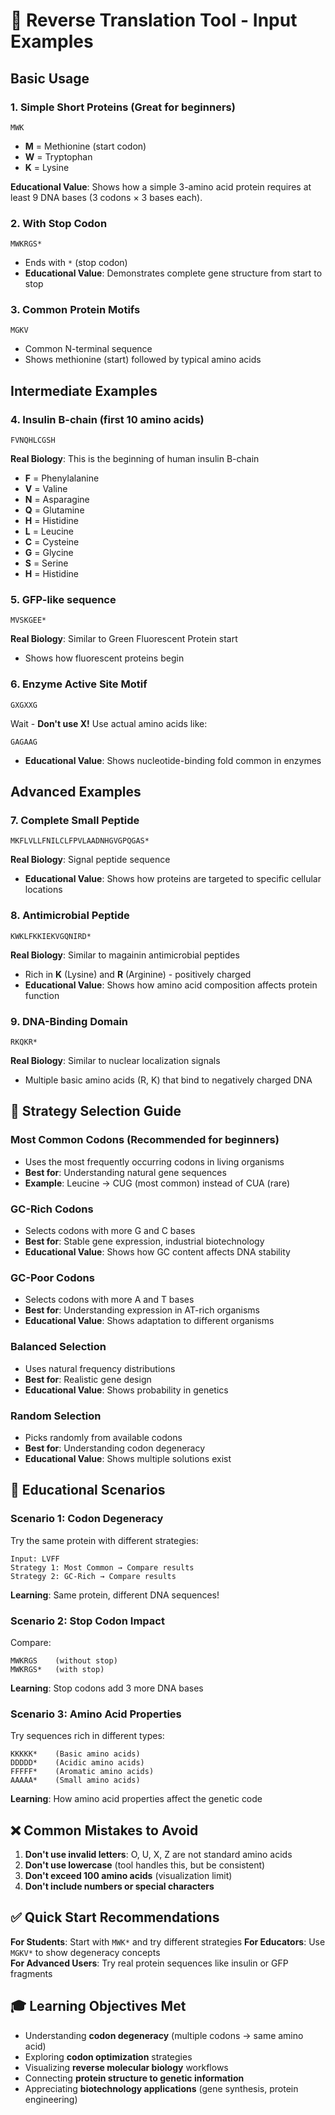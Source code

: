 # 🔄 Reverse Translation Tool - Input Examples

## Basic Usage

### 1. **Simple Short Proteins** (Great for beginners)
```
MWK
```
- **M** = Methionine (start codon)
- **W** = Tryptophan 
- **K** = Lysine

**Educational Value**: Shows how a simple 3-amino acid protein requires at least 9 DNA bases (3 codons × 3 bases each).

### 2. **With Stop Codon**
```
MWKRGS*
```
- Ends with `*` (stop codon)
- **Educational Value**: Demonstrates complete gene structure from start to stop

### 3. **Common Protein Motifs**
```
MGKV
```
- Common N-terminal sequence
- Shows methionine (start) followed by typical amino acids

## Intermediate Examples

### 4. **Insulin B-chain (first 10 amino acids)**
```
FVNQHLCGSH
```
**Real Biology**: This is the beginning of human insulin B-chain
- **F** = Phenylalanine
- **V** = Valine  
- **N** = Asparagine
- **Q** = Glutamine
- **H** = Histidine
- **L** = Leucine
- **C** = Cysteine
- **G** = Glycine
- **S** = Serine
- **H** = Histidine

### 5. **GFP-like sequence**
```
MVSKGEE*
```
**Real Biology**: Similar to Green Fluorescent Protein start
- Shows how fluorescent proteins begin

### 6. **Enzyme Active Site Motif**
```
GXGXXG
```
Wait - **Don't use X!** Use actual amino acids like:
```
GAGAAG
```
- **Educational Value**: Shows nucleotide-binding fold common in enzymes

## Advanced Examples

### 7. **Complete Small Peptide**
```
MKFLVLLFNILCLFPVLAADNHGVGPQGAS*
```
**Real Biology**: Signal peptide sequence
- **Educational Value**: Shows how proteins are targeted to specific cellular locations

### 8. **Antimicrobial Peptide**
```
KWKLFKKIEKVGQNIRD*
```
**Real Biology**: Similar to magainin antimicrobial peptides
- Rich in **K** (Lysine) and **R** (Arginine) - positively charged
- **Educational Value**: Shows how amino acid composition affects protein function

### 9. **DNA-Binding Domain**
```
RKQKR*
```
**Real Biology**: Similar to nuclear localization signals
- Multiple basic amino acids (R, K) that bind to negatively charged DNA

## 🎯 **Strategy Selection Guide**

### **Most Common Codons** (Recommended for beginners)
- Uses the most frequently occurring codons in living organisms
- **Best for**: Understanding natural gene sequences
- **Example**: Leucine → CUG (most common) instead of CUA (rare)

### **GC-Rich Codons**
- Selects codons with more G and C bases
- **Best for**: Stable gene expression, industrial biotechnology
- **Educational Value**: Shows how GC content affects DNA stability

### **GC-Poor Codons** 
- Selects codons with more A and T bases
- **Best for**: Understanding expression in AT-rich organisms
- **Educational Value**: Shows adaptation to different organisms

### **Balanced Selection**
- Uses natural frequency distributions
- **Best for**: Realistic gene design
- **Educational Value**: Shows probability in genetics

### **Random Selection**
- Picks randomly from available codons
- **Best for**: Understanding codon degeneracy
- **Educational Value**: Shows multiple solutions exist

## 🔬 **Educational Scenarios**

### **Scenario 1: Codon Degeneracy**
Try the same protein with different strategies:
```
Input: LVFF
Strategy 1: Most Common → Compare results
Strategy 2: GC-Rich → Compare results
```
**Learning**: Same protein, different DNA sequences!

### **Scenario 2: Stop Codon Impact**
Compare:
```
MWKRGS    (without stop)
MWKRGS*   (with stop)
```
**Learning**: Stop codons add 3 more DNA bases

### **Scenario 3: Amino Acid Properties**
Try sequences rich in different types:
```
KKKKK*    (Basic amino acids)
DDDDD*    (Acidic amino acids)  
FFFFF*    (Aromatic amino acids)
AAAAA*    (Small amino acids)
```
**Learning**: How amino acid properties affect the genetic code

## ❌ **Common Mistakes to Avoid**

1. **Don't use invalid letters**: O, U, X, Z are not standard amino acids
2. **Don't use lowercase** (tool handles this, but be consistent)
3. **Don't exceed 100 amino acids** (visualization limit)
4. **Don't include numbers or special characters**

## ✅ **Quick Start Recommendations**

**For Students**: Start with `MWK*` and try different strategies
**For Educators**: Use `MGKV*` to show degeneracy concepts  
**For Advanced Users**: Try real protein sequences like insulin or GFP fragments

## 🎓 **Learning Objectives Met**

- Understanding **codon degeneracy** (multiple codons → same amino acid)
- Exploring **codon optimization** strategies
- Visualizing **reverse molecular biology** workflows
- Connecting **protein structure to genetic information**
- Appreciating **biotechnology applications** (gene synthesis, protein engineering)
